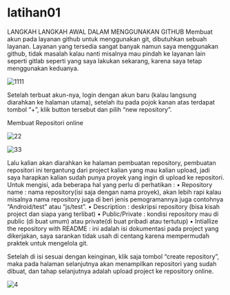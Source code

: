 # latihan01
LANGKAH LANGKAH AWAL DALAM MENGGUNAKAN GITHUB
Membuat akun pada layanan github
untuk menggunakan git, dibutuhkan sebuah layanan. Layanan yang tersedia sangat banyak namun saya menggunakan github, tidak masalah kalau nanti misalnya mau pindah ke layanan lain seperti gitlab seperti yang saya lakukan sekarang, karena saya tetap menggunakan keduanya.

![1111](https://user-images.githubusercontent.com/46512870/51582177-85b06580-1efd-11e9-8759-adbacbcfc414.png)

Setelah terbuat akun-nya, login dengan akun baru (kalau langsung diarahkan ke halaman utama), setelah itu pada pojok kanan atas terdapat tombol “+”, klik button tersebut dan pilih “new repository”.

Membuat Repositori online

![22](https://user-images.githubusercontent.com/46512870/51582328-243cc680-1efe-11e9-8081-3ea5c8a41b67.png)

![33](https://user-images.githubusercontent.com/46512870/51582449-a927e000-1efe-11e9-894f-d5290aa5dadd.png)

Lalu kalian akan diarahkan ke halaman pembuatan repository, pembuatan repositori ini tergantung dari project kalian yang mau kalian upload, jadi saya harapkan kalian sudah punya proyek yang ingin di upload ke repositori.
Untuk mengisi, ada beberapa hal yang perlu di perhatikan :
•	Repository name : nama repository(isi saja dengan nama proyek), akan lebih rapi kalau misalnya nama repository juga di beri jenis pemogramannya juga contohnya “Android/test” atau “js/test”.
•	Description : deskripsi repository (bisa kisah project dan siapa yang terlibat)
•	Public/Private : kondisi repository mau di public (di buat umum) atau private(di buat pribadi atau tertutup)
•	Intiallize the repository with README : ini adalah isi dokumentasi pada project yang dikerjakan, saya sarankan tidak usah di centang karena mempermudah praktek untuk mengelola git.

Setelah di isi sesuai dengan keinginan, klik saja tombol “create repository”, maka pada halaman selanjutnya akan menampilkan repositori yang sudah dibuat, dan tahap selanjutnya adalah upload project ke repository online.

![4](https://user-images.githubusercontent.com/46512870/51582738-05d7ca80-1f00-11e9-8a77-1b470da0f8c4.png)

